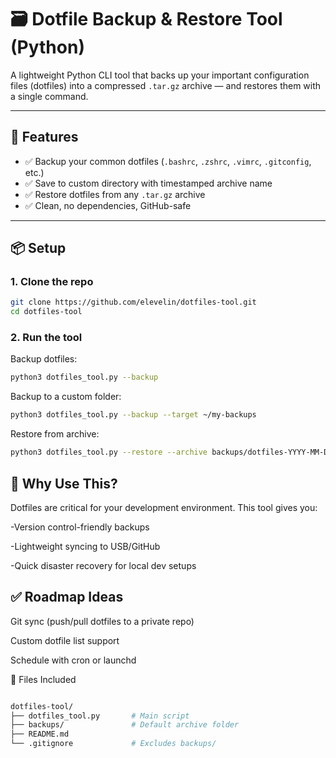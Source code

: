 # 🗃️ Dotfile Backup & Restore Tool (Python)

A lightweight Python CLI tool that backs up your important configuration files (dotfiles) into a compressed `.tar.gz` archive — and restores them with a single command.

---

## 🚀 Features

- ✅ Backup your common dotfiles (`.bashrc`, `.zshrc`, `.vimrc`, `.gitconfig`, etc.)
- ✅ Save to custom directory with timestamped archive name
- ✅ Restore dotfiles from any `.tar.gz` archive
- ✅ Clean, no dependencies, GitHub-safe

---

## 📦 Setup

### 1. Clone the repo
```bash
git clone https://github.com/elevelin/dotfiles-tool.git
cd dotfiles-tool
```
### 2. Run the tool

Backup dotfiles:

```bash
python3 dotfiles_tool.py --backup
```
Backup to a custom folder:

```bash
python3 dotfiles_tool.py --backup --target ~/my-backups
```
Restore from archive:

```bash
python3 dotfiles_tool.py --restore --archive backups/dotfiles-YYYY-MM-DD.tar.gz
```
## 🧠 Why Use This?
Dotfiles are critical for your development environment. This tool gives you:

-Version control-friendly backups

-Lightweight syncing to USB/GitHub

-Quick disaster recovery for local dev setups

## ✅ Roadmap Ideas
Git sync (push/pull dotfiles to a private repo)

Custom dotfile list support

Schedule with cron or launchd

📁 Files Included
```bash

dotfiles-tool/
├── dotfiles_tool.py       # Main script
├── backups/               # Default archive folder
├── README.md
└── .gitignore             # Excludes backups/
```
